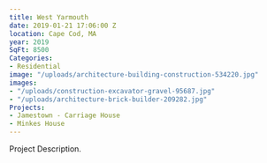 ```yaml
---
title: West Yarmouth
date: 2019-01-21 17:06:00 Z
location: Cape Cod, MA
year: 2019
SqFt: 8500
Categories:
- Residential
image: "/uploads/architecture-building-construction-534220.jpg"
images:
- "/uploads/construction-excavator-gravel-95687.jpg"
- "/uploads/architecture-brick-builder-209282.jpg"
Projects:
- Jamestown - Carriage House
- Minkes House
---
```


Project Description.